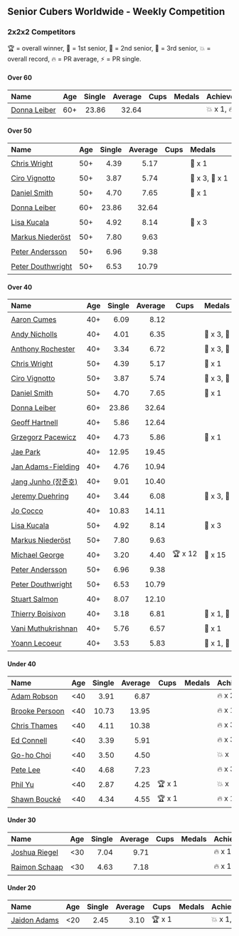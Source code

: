 ## Senior Cubers Worldwide - Weekly Competition
### 2x2x2 Competitors

🏆 = overall winner, 🥇 = 1st senior, 🥈 = 2nd senior, 🥉 = 3rd senior, 💥 = overall record, 🔥 = PR average, ⚡ = PR single.

#### Over 60

| Name | Age | Single | Average | Cups | Medals | Achievements |
| :-- | :--: | --: | --: | :--: | :-- | :-- |
| [<span style="white-space: nowrap">Donna Leiber</span>](../../persons/donna_leiber/222.md) | 60+ | 23.86 | 32.64 | <span style="white-space: nowrap"></span> | <span style="white-space: nowrap"></span> | <span style="white-space: nowrap">💥 x 1, 🔥 x 1, ⚡ x 1</span> |

#### Over 50

| Name | Age | Single | Average | Cups | Medals | Achievements |
| :-- | :--: | --: | --: | :--: | :-- | :-- |
| [<span style="white-space: nowrap">Chris Wright</span>](../../persons/chris_wright/222.md) | 50+ | 4.39 | 5.17 | <span style="white-space: nowrap"></span> | <span style="white-space: nowrap">🥈 x 1</span> | <span style="white-space: nowrap">💥 x 1, 🔥 x 1, ⚡ x 1</span> |
| [<span style="white-space: nowrap">Ciro Vignotto</span>](../../persons/ciro_vignotto/222.md) | 50+ | 3.87 | 5.74 | <span style="white-space: nowrap"></span> | <span style="white-space: nowrap">🥈 x 3, 🥉 x 1</span> | <span style="white-space: nowrap">💥 x 1, 🔥 x 4, ⚡ x 3</span> |
| [<span style="white-space: nowrap">Daniel Smith</span>](../../persons/daniel_smith/222.md) | 50+ | 4.70 | 7.65 | <span style="white-space: nowrap"></span> | <span style="white-space: nowrap">🥉 x 1</span> | <span style="white-space: nowrap">💥 x 1, 🔥 x 3, ⚡ x 4</span> |
| [<span style="white-space: nowrap">Donna Leiber</span>](../../persons/donna_leiber/222.md) | 60+ | 23.86 | 32.64 | <span style="white-space: nowrap"></span> | <span style="white-space: nowrap"></span> | <span style="white-space: nowrap">💥 x 1, 🔥 x 1, ⚡ x 1</span> |
| [<span style="white-space: nowrap">Lisa Kucala</span>](../../persons/lisa_kucala/222.md) | 50+ | 4.92 | 8.14 | <span style="white-space: nowrap"></span> | <span style="white-space: nowrap">🥉 x 3</span> | <span style="white-space: nowrap">💥 x 1, 🔥 x 3, ⚡ x 5</span> |
| [<span style="white-space: nowrap">Markus Niederöst</span>](../../persons/markus_niederost/222.md) | 50+ | 7.80 | 9.63 | <span style="white-space: nowrap"></span> | <span style="white-space: nowrap"></span> | <span style="white-space: nowrap">🔥 x 1, ⚡ x 1</span> |
| [<span style="white-space: nowrap">Peter Andersson</span>](../../persons/peter_andersson/222.md) | 50+ | 6.96 | 9.38 | <span style="white-space: nowrap"></span> | <span style="white-space: nowrap"></span> | <span style="white-space: nowrap">🔥 x 1, ⚡ x 1</span> |
| [<span style="white-space: nowrap">Peter Douthwright</span>](../../persons/peter_douthwright/222.md) | 50+ | 6.53 | 10.79 | <span style="white-space: nowrap"></span> | <span style="white-space: nowrap"></span> | <span style="white-space: nowrap">🔥 x 2, ⚡ x 2</span> |

#### Over 40

| Name | Age | Single | Average | Cups | Medals | Achievements |
| :-- | :--: | --: | --: | :--: | :-- | :-- |
| [<span style="white-space: nowrap">Aaron Cumes</span>](../../persons/aaron_cumes/222.md) | 40+ | 6.09 | 8.12 | <span style="white-space: nowrap"></span> | <span style="white-space: nowrap"></span> | <span style="white-space: nowrap">🔥 x 5, ⚡ x 6</span> |
| [<span style="white-space: nowrap">Andy Nicholls</span>](../../persons/andy_nicholls/222.md) | 40+ | 4.01 | 6.35 | <span style="white-space: nowrap"></span> | <span style="white-space: nowrap">🥈 x 3, 🥉 x 1</span> | <span style="white-space: nowrap">🔥 x 4, ⚡ x 3</span> |
| [<span style="white-space: nowrap">Anthony Rochester</span>](../../persons/anthony_rochester/222.md) | 40+ | 3.34 | 6.72 | <span style="white-space: nowrap"></span> | <span style="white-space: nowrap">🥈 x 3, 🥉 x 1</span> | <span style="white-space: nowrap">🔥 x 3, ⚡ x 2</span> |
| [<span style="white-space: nowrap">Chris Wright</span>](../../persons/chris_wright/222.md) | 50+ | 4.39 | 5.17 | <span style="white-space: nowrap"></span> | <span style="white-space: nowrap">🥈 x 1</span> | <span style="white-space: nowrap">💥 x 1, 🔥 x 1, ⚡ x 1</span> |
| [<span style="white-space: nowrap">Ciro Vignotto</span>](../../persons/ciro_vignotto/222.md) | 50+ | 3.87 | 5.74 | <span style="white-space: nowrap"></span> | <span style="white-space: nowrap">🥈 x 3, 🥉 x 1</span> | <span style="white-space: nowrap">💥 x 1, 🔥 x 4, ⚡ x 3</span> |
| [<span style="white-space: nowrap">Daniel Smith</span>](../../persons/daniel_smith/222.md) | 50+ | 4.70 | 7.65 | <span style="white-space: nowrap"></span> | <span style="white-space: nowrap">🥉 x 1</span> | <span style="white-space: nowrap">💥 x 1, 🔥 x 3, ⚡ x 4</span> |
| [<span style="white-space: nowrap">Donna Leiber</span>](../../persons/donna_leiber/222.md) | 60+ | 23.86 | 32.64 | <span style="white-space: nowrap"></span> | <span style="white-space: nowrap"></span> | <span style="white-space: nowrap">💥 x 1, 🔥 x 1, ⚡ x 1</span> |
| [<span style="white-space: nowrap">Geoff Hartnell</span>](../../persons/geoff_hartnell/222.md) | 40+ | 5.86 | 12.64 | <span style="white-space: nowrap"></span> | <span style="white-space: nowrap"></span> | <span style="white-space: nowrap">🔥 x 1, ⚡ x 1</span> |
| [<span style="white-space: nowrap">Grzegorz Pacewicz</span>](../../persons/grzegorz_pacewicz/222.md) | 40+ | 4.73 | 5.86 | <span style="white-space: nowrap"></span> | <span style="white-space: nowrap">🥉 x 1</span> | <span style="white-space: nowrap">🔥 x 2, ⚡ x 1</span> |
| [<span style="white-space: nowrap">Jae Park</span>](../../persons/jae_park/222.md) | 40+ | 12.95 | 19.45 | <span style="white-space: nowrap"></span> | <span style="white-space: nowrap"></span> | <span style="white-space: nowrap">🔥 x 1, ⚡ x 1</span> |
| [<span style="white-space: nowrap">Jan Adams-Fielding</span>](../../persons/jan_adams_fielding/222.md) | 40+ | 4.76 | 10.94 | <span style="white-space: nowrap"></span> | <span style="white-space: nowrap"></span> | <span style="white-space: nowrap">🔥 x 2, ⚡ x 2</span> |
| [<span style="white-space: nowrap">Jang Junho (장준호)</span>](../../persons/jang_junho/222.md) | 40+ | 9.01 | 10.40 | <span style="white-space: nowrap"></span> | <span style="white-space: nowrap"></span> | <span style="white-space: nowrap">🔥 x 2, ⚡ x 3</span> |
| [<span style="white-space: nowrap">Jeremy Duehring</span>](../../persons/jeremy_duehring/222.md) | 40+ | 3.44 | 6.08 | <span style="white-space: nowrap"></span> | <span style="white-space: nowrap">🥈 x 3, 🥉 x 1</span> | <span style="white-space: nowrap">🔥 x 3, ⚡ x 3</span> |
| [<span style="white-space: nowrap">Jo Cocco</span>](../../persons/jo_cocco/222.md) | 40+ | 10.83 | 14.11 | <span style="white-space: nowrap"></span> | <span style="white-space: nowrap"></span> | <span style="white-space: nowrap">🔥 x 2, ⚡ x 2</span> |
| [<span style="white-space: nowrap">Lisa Kucala</span>](../../persons/lisa_kucala/222.md) | 50+ | 4.92 | 8.14 | <span style="white-space: nowrap"></span> | <span style="white-space: nowrap">🥉 x 3</span> | <span style="white-space: nowrap">💥 x 1, 🔥 x 3, ⚡ x 5</span> |
| [<span style="white-space: nowrap">Markus Niederöst</span>](../../persons/markus_niederost/222.md) | 50+ | 7.80 | 9.63 | <span style="white-space: nowrap"></span> | <span style="white-space: nowrap"></span> | <span style="white-space: nowrap">🔥 x 1, ⚡ x 1</span> |
| [<span style="white-space: nowrap">Michael George</span>](../../persons/michael_george/222.md) | 40+ | 3.20 | 4.40 | <span style="white-space: nowrap">🏆 x 12</span> | <span style="white-space: nowrap">🥇 x 15</span> | <span style="white-space: nowrap">💥 x 5, 🔥 x 3, ⚡ x 4</span> |
| [<span style="white-space: nowrap">Peter Andersson</span>](../../persons/peter_andersson/222.md) | 50+ | 6.96 | 9.38 | <span style="white-space: nowrap"></span> | <span style="white-space: nowrap"></span> | <span style="white-space: nowrap">🔥 x 1, ⚡ x 1</span> |
| [<span style="white-space: nowrap">Peter Douthwright</span>](../../persons/peter_douthwright/222.md) | 50+ | 6.53 | 10.79 | <span style="white-space: nowrap"></span> | <span style="white-space: nowrap"></span> | <span style="white-space: nowrap">🔥 x 2, ⚡ x 2</span> |
| [<span style="white-space: nowrap">Stuart Salmon</span>](../../persons/stuart_salmon/222.md) | 40+ | 8.07 | 12.10 | <span style="white-space: nowrap"></span> | <span style="white-space: nowrap"></span> | <span style="white-space: nowrap">🔥 x 1, ⚡ x 1</span> |
| [<span style="white-space: nowrap">Thierry Boisivon</span>](../../persons/thierry_boisivon/222.md) | 40+ | 3.18 | 6.81 | <span style="white-space: nowrap"></span> | <span style="white-space: nowrap">🥈 x 1, 🥉 x 4</span> | <span style="white-space: nowrap">💥 x 1, 🔥 x 2, ⚡ x 5</span> |
| [<span style="white-space: nowrap">Vani Muthukrishnan</span>](../../persons/vani_muthukrishnan/222.md) | 40+ | 5.76 | 6.57 | <span style="white-space: nowrap"></span> | <span style="white-space: nowrap">🥉 x 1</span> | <span style="white-space: nowrap">🔥 x 1, ⚡ x 1</span> |
| [<span style="white-space: nowrap">Yoann Lecoeur</span>](../../persons/yoann_lecoeur/222.md) | 40+ | 3.53 | 5.83 | <span style="white-space: nowrap"></span> | <span style="white-space: nowrap">🥈 x 1, 🥉 x 1</span> | <span style="white-space: nowrap">🔥 x 1, ⚡ x 1</span> |

#### Under 40

| Name | Age | Single | Average | Cups | Medals | Achievements |
| :-- | :--: | --: | --: | :--: | :-- | :-- |
| [<span style="white-space: nowrap">Adam Robson</span>](../../persons/adam_robson/222.md) | <40 | 3.91 | 6.87 | <span style="white-space: nowrap"></span> | <span style="white-space: nowrap"></span> | <span style="white-space: nowrap">🔥 x 2, ⚡ x 2</span> |
| [<span style="white-space: nowrap">Brooke Persoon</span>](../../persons/brooke_persoon/222.md) | <40 | 10.73 | 13.95 | <span style="white-space: nowrap"></span> | <span style="white-space: nowrap"></span> | <span style="white-space: nowrap">🔥 x 1, ⚡ x 1</span> |
| [<span style="white-space: nowrap">Chris Thames</span>](../../persons/chris_thames/222.md) | <40 | 4.11 | 10.38 | <span style="white-space: nowrap"></span> | <span style="white-space: nowrap"></span> | <span style="white-space: nowrap">🔥 x 3, ⚡ x 3</span> |
| [<span style="white-space: nowrap">Ed Connell</span>](../../persons/ed_connell/222.md) | <40 | 3.39 | 5.91 | <span style="white-space: nowrap"></span> | <span style="white-space: nowrap"></span> | <span style="white-space: nowrap">🔥 x 3, ⚡ x 3</span> |
| [<span style="white-space: nowrap">Go-ho Choi</span>](../../persons/go_ho_choi/222.md) | <40 | 3.50 | 4.50 | <span style="white-space: nowrap"></span> | <span style="white-space: nowrap"></span> | <span style="white-space: nowrap">💥 x 1, 🔥 x 1, ⚡ x 1</span> |
| [<span style="white-space: nowrap">Pete Lee</span>](../../persons/pete_lee/222.md) | <40 | 4.68 | 7.23 | <span style="white-space: nowrap"></span> | <span style="white-space: nowrap"></span> | <span style="white-space: nowrap">🔥 x 3, ⚡ x 4</span> |
| [<span style="white-space: nowrap">Phil Yu</span>](../../persons/phil_yu/222.md) | <40 | 2.87 | 4.25 | <span style="white-space: nowrap">🏆 x 1</span> | <span style="white-space: nowrap"></span> | <span style="white-space: nowrap">💥 x 1, 🔥 x 1, ⚡ x 1</span> |
| [<span style="white-space: nowrap">Shawn Boucké</span>](../../persons/shawn_boucke/222.md) | <40 | 4.34 | 4.55 | <span style="white-space: nowrap">🏆 x 1</span> | <span style="white-space: nowrap"></span> | <span style="white-space: nowrap">🔥 x 1, ⚡ x 1</span> |

#### Under 30

| Name | Age | Single | Average | Cups | Medals | Achievements |
| :-- | :--: | --: | --: | :--: | :-- | :-- |
| [<span style="white-space: nowrap">Joshua Riegel</span>](../../persons/joshua_riegel/222.md) | <30 | 7.04 | 9.71 | <span style="white-space: nowrap"></span> | <span style="white-space: nowrap"></span> | <span style="white-space: nowrap">🔥 x 1, ⚡ x 1</span> |
| [<span style="white-space: nowrap">Raimon Schaap</span>](../../persons/raimon_schaap/222.md) | <30 | 4.63 | 7.18 | <span style="white-space: nowrap"></span> | <span style="white-space: nowrap"></span> | <span style="white-space: nowrap">🔥 x 1, ⚡ x 1</span> |

#### Under 20

| Name | Age | Single | Average | Cups | Medals | Achievements |
| :-- | :--: | --: | --: | :--: | :-- | :-- |
| [<span style="white-space: nowrap">Jaidon Adams</span>](../../persons/jaidon_adams/222.md) | <20 | 2.45 | 3.10 | <span style="white-space: nowrap">🏆 x 1</span> | <span style="white-space: nowrap"></span> | <span style="white-space: nowrap">💥 x 1, 🔥 x 1, ⚡ x 1</span> |


<!-- Global site tag (gtag.js) - Google Analytics -->
<script async src="https://www.googletagmanager.com/gtag/js?id=UA-86348435-3"></script>
<script>window.dataLayer = window.dataLayer || []; function gtag() {dataLayer.push(arguments);} gtag('js', new Date()); gtag('config', 'UA-86348435-3');</script>
